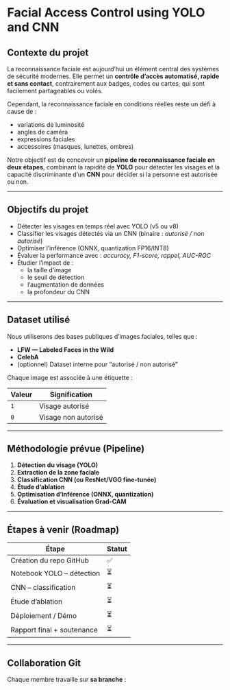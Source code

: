 # Facial Access Control using YOLO and CNN

##  Contexte du projet
La reconnaissance faciale est aujourd’hui un élément central des systèmes de sécurité modernes. Elle permet un **contrôle d’accès automatisé, rapide et sans contact**, contrairement aux badges, codes ou cartes, qui sont facilement partageables ou volés.

Cependant, la reconnaissance faciale en conditions réelles reste un défi à cause de :
- variations de luminosité
- angles de caméra
- expressions faciales
- accessoires (masques, lunettes, ombres)

Notre objectif est de concevoir un **pipeline de reconnaissance faciale en deux étapes**, combinant la rapidité de **YOLO** pour détecter les visages et la capacité discriminante d’un **CNN** pour décider si la personne est autorisée ou non.

---

##  Objectifs du projet
- Détecter les visages en temps réel avec YOLO (v5 ou v8)
- Classifier les visages détectés via un CNN (binaire : *autorisé / non autorisé*)
- Optimiser l’inférence (ONNX, quantization FP16/INT8)
- Évaluer la performance avec : *accuracy, F1-score, rappel, AUC-ROC*
- Étudier l’impact de :
  - la taille d’image
  - le seuil de détection
  - l’augmentation de données
  - la profondeur du CNN

---

##  Dataset utilisé
Nous utiliserons des bases publiques d’images faciales, telles que :

- **LFW — Labeled Faces in the Wild**
- **CelebA**
- (optionnel) Dataset interne pour “autorisé / non autorisé”

Chaque image est associée à une étiquette :

| Valeur | Signification |
|---------|--------------|
| `1`     | Visage autorisé |
| `0`     | Visage non autorisé |

---

##  Méthodologie prévue (Pipeline)
1. **Détection du visage (YOLO)**
2. **Extraction de la zone faciale**
3. **Classification CNN (ou ResNet/VGG fine-tunée)**
4. **Étude d’ablation**
5. **Optimisation d’inférence (ONNX, quantization)**
6. **Évaluation et visualisation Grad-CAM**

---

##  Étapes à venir (Roadmap)
| Étape | Statut |
|---------|---------|
| Création du repo GitHub | ✅ |
| Notebook YOLO – détection | ⏳ |
| CNN – classification | ⏳ |
| Étude d’ablation | ⏳ |
| Déploiement / Démo | ⏳ |
| Rapport final + soutenance | ⏳ |

---

##  Collaboration Git
Chaque membre travaille sur **sa branche** :

